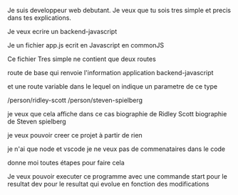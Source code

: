 
Je suis developpeur web debutant.
Je veux que tu sois tres simple et precis dans tes explications.

Je veux ecrire un backend-javascript

Je un fichier app.js ecrit en Javascript en commonJS

Ce fichier Tres simple ne contient que deux routes

route de base
qui renvoie l'information application backend-javascript

et une route variable
dans le lequel on indique un parametre de ce type

/person/ridley-scott
/person/steven-spielberg


je veux que cela affiche dans ce cas
biographie de Ridley Scott
biographie de Steven spielberg

je veux pouvoir creer ce projet à partir de rien

je n'ai que node et vscode
je ne veux pas de commenataires dans le code

donne moi toutes étapes pour faire cela

Je veux pouvoir executer ce programme
avec une commande 
start pour le resultat
dev pour le resultat qui evolue en fonction des modifications


